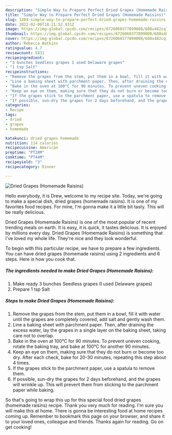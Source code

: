 ```yaml
---
description: "Simple Way to Prepare Perfect Dried Grapes (Homemade Raisins)"
title: "Simple Way to Prepare Perfect Dried Grapes (Homemade Raisins)"
slug: 1204-simple-way-to-prepare-perfect-dried-grapes-homemade-raisins
date: 2022-02-06T18:21:52.931Z
image: https://img-global.cpcdn.com/recipes/6726060377899008/680x482cq70/dried-grapes-homemade-raisins-recipe-main-photo.jpg
thumbnail: https://img-global.cpcdn.com/recipes/6726060377899008/680x482cq70/dried-grapes-homemade-raisins-recipe-main-photo.jpg
cover: https://img-global.cpcdn.com/recipes/6726060377899008/680x482cq70/dried-grapes-homemade-raisins-recipe-main-photo.jpg
author: Rebecca Watkins
ratingvalue: 4.7
reviewcount: 5831
recipeingredient:
- "3 bunches Seedless grapes I used Delaware grapes"
- "1 tsp Salt"
recipeinstructions:
- "Remove the grapes from the stem, put them in a bowl, fill it with water until the grapes are completely covered, add salt and gently wash them."
- "Line a baking sheet with parchment paper. Then, after draining the excess water, lay the grapes in a single layer on the baking sheet, taking care not to overlap."
- "Bake in the oven at 100°C for 90 minutes. To prevent uneven cooking, rotate the baking tray, and bake at 100°C for another 90 minutes."
- "Keep an eye on them, making sure that they do not burn or become too dry. After each check, bake for 20-30 minutes, repeating this step about 4 times."
- "If the grapes stick to the parchment paper, use a spatula to remove them."
- "If possible, sun-dry the grapes for 2 days beforehand, and the grapes will wrinkle up. This will prevent them from sticking to the parchment paper while baking."
categories:
- Recipe
tags:
- dried
- grapes
- homemade

katakunci: dried grapes homemade 
nutrition: 114 calories
recipecuisine: American
preptime: "PT28M"
cooktime: "PT44M"
recipeyield: "3"
recipecategory: Dinner

---
```



![Dried Grapes (Homemade Raisins)](https://img-global.cpcdn.com/recipes/6726060377899008/680x482cq70/dried-grapes-homemade-raisins-recipe-main-photo.jpg)

Hello everybody, it is Drew, welcome to my recipe site. Today, we're going to make a special dish, dried grapes (homemade raisins). It is one of my favorites food recipes. For mine, I'm gonna make it a little bit tasty. This will be really delicious.

Dried Grapes (Homemade Raisins) is one of the most popular of recent trending meals on earth. It is easy, it is quick, it tastes delicious. It is enjoyed by millions every day. Dried Grapes (Homemade Raisins) is something that I've loved my whole life. They're nice and they look wonderful.




To begin with this particular recipe, we have to prepare a few ingredients. You can have dried grapes (homemade raisins) using 2 ingredients and 6 steps. Here is how you cook that.

<!--inarticleads1-->

##### The ingredients needed to make Dried Grapes (Homemade Raisins):

1. Make ready 3 bunches Seedless grapes (I used Delaware grapes)
1. Prepare 1 tsp Salt




<!--inarticleads2-->

##### Steps to make Dried Grapes (Homemade Raisins):

1. Remove the grapes from the stem, put them in a bowl, fill it with water until the grapes are completely covered, add salt and gently wash them.
1. Line a baking sheet with parchment paper. Then, after draining the excess water, lay the grapes in a single layer on the baking sheet, taking care not to overlap.
1. Bake in the oven at 100°C for 90 minutes. To prevent uneven cooking, rotate the baking tray, and bake at 100°C for another 90 minutes.
1. Keep an eye on them, making sure that they do not burn or become too dry. After each check, bake for 20-30 minutes, repeating this step about 4 times.
1. If the grapes stick to the parchment paper, use a spatula to remove them.
1. If possible, sun-dry the grapes for 2 days beforehand, and the grapes will wrinkle up. This will prevent them from sticking to the parchment paper while baking.




So that's going to wrap this up for this special food dried grapes (homemade raisins) recipe. Thank you very much for reading. I'm sure you will make this at home. There is gonna be interesting food at home recipes coming up. Remember to bookmark this page on your browser, and share it to your loved ones, colleague and friends. Thanks again for reading. Go on get cooking!
